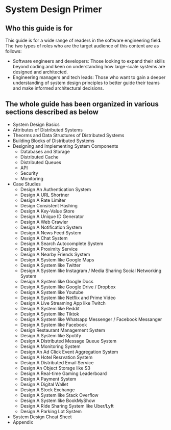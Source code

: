 # System Design Primer

## Who this guide is for

This guide is for a wide range of readers in the software engineering field. The two types of roles who are the target audience of this content are as follows:

* Software engineers and developers: Those looking to expand their skills beyond coding and keen on understanding how large-scale systems are designed and architected. 
* Engineering managers and tech leads: Those who want to gain a deeper understanding of system design principles to better guide their teams and make informed architectural decisions.

## The whole guide has been organized in various sections described as below

* System Design Basics
* Attributes of Distributed Systems
* Theorms and Data Structures of Distributed Systems
* Building Blocks of Distributed Systems
* Designing and Implementing System Components
    * Databases and Storage
    * Distributed Cache
    * Distributed Queues
    * API
    * Security
    * Monitoring
* Case Studies
    * Design An Authentication System
    * Design A URL Shortner
    * Design A Rate Limiter
    * Design Consistent Hashing
    * Design A Key-Value Store
    * Design A Unique ID Generator
    * Design A Web Crawler
    * Design A Notification System
    * Design A News Feed System
    * Design A Chat System
    * Design A Search Autocomplete System
    * Design A Proximity Service
    * Design A Nearby Friends System
    * Design A System like Google Maps
    * Design A System like Twitter
    * Design A System like Instagram / Media Sharing Social Networking System
    * Design A System like Google Docs
    * Design A System like Google Drive / Dropbox
    * Design A System like Youtube
    * Design A System like Netflix and Prime Video
    * Design A Live Streaming App like Twitch
    * Design A System like Reddit
    * Design A System like Tiktok
    * Design A System like Whatsapp Messenger / Facebook Messanger
    * Design A System like Facebook
    * Design Restaurant Management System
    * Design A System like Spotify
    * Design A Distributed Message Queue System
    * Design A Monitoring System
    * Design An Ad Click Event Aggregation System
    * Design A Hotel Resrvation System
    * Design A Distributed Email Service
    * Design An Object Storage like S3
    * Design A Real-time Gaming Leaderboard
    * Design A Payment System
    * Design A Digital Wallet
    * Design A Stock Exchange
    * Design A System like Stack Overflow
    * Design A System like BookMyShow
    * Design A Ride Sharing System like Uber/Lyft
    * Design A Parking Lot System
* System Design Cheat Sheet
* Appendix
